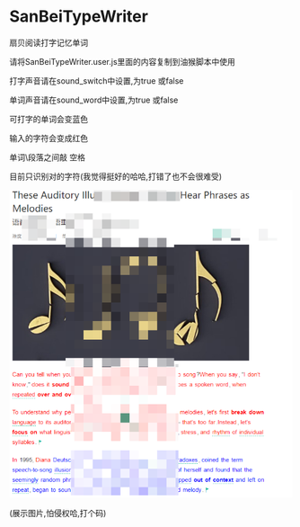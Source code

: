# SanBeiTypeWriter
扇贝阅读打字记忆单词

请将SanBeiTypeWriter.user.js里面的内容复制到油猴脚本中使用

打字声音请在sound_switch中设置,为true 或false

单词声音请在sound_word中设置,为true 或false

可打字的单词会变蓝色

输入的字符会变成红色

单词\段落之间敲 空格

目前只识别对的字符(我觉得挺好的哈哈,打错了也不会很难受)

![show.png](./show.png)

(展示图片,怕侵权哈,打个码)
